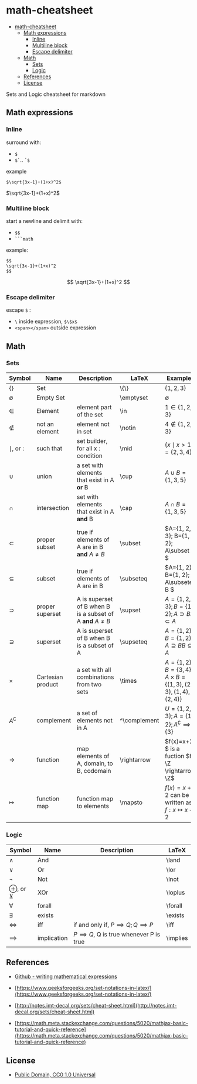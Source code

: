 # math-cheatsheet

<!-- @import "[TOC]" {cmd="toc" depthFrom=1 depthTo=6 orderedList=false} -->

<!-- code_chunk_output -->

- [math-cheatsheet](#math-cheatsheet)
  - [Math expressions](#math-expressions)
    - [Inline](#inline)
    - [Multiline block](#multiline-block)
    - [Escape delimiter](#escape-delimiter)
  - [Math](#math)
    - [Sets](#sets)
    - [Logic](#logic)
  - [References](#references)
  - [License](#license)

<!-- /code_chunk_output -->

 Sets and Logic cheatsheet for markdown

## Math expressions

### Inline

surround with:

- `$`
- `` $` ``.. `` `$ ``

example

```text
$\sqrt{3x-1}+(1+x)^2$
```

$\sqrt{3x-1}+(1+x)^2$

### Multiline block

start a newline and delimit with:

- `$$`
- ` ```math `

example:

```text
$$
\sqrt{3x-1}+(1+x)^2
$$
```

$$
\sqrt{3x-1}+(1+x)^2
$$

### Escape delimiter

escape `$` :

- `\` inside expression, `$\$x$`
- `<span></span>` outside expression

## Math

### Sets

Symbol          | Name              | Description                                                  | LaTeX        | Examples
----------------|-------------------|--------------------------------------------------------------|--------------|----------------------------------------------------------------------------
$\{ \}$         | Set               |                                                              | \\{\\}       | $\{1, 2, 3\}$
$\emptyset$     | Empty Set         |                                                              | \emptyset    | $\emptyset$
$\in$           | Element           | element part of the set                                      | \in          | $1\in\{1, 2, 3\}$
$\notin$        | not an element    | element not in set                                           | \notin       | $4\notin\{1, 2, 3\}$
$\mid$, or $:$  | such that         | set builder, for all x : condition                           | \mid         | $\{x\mid x \gt 1\} = \{2, 3, 4\}$
$\cup$          | union             | a set with elements that exist in A **or** B                 | \cup         | $A\cup B=\{1, 3, 5\}$
$\cap$          | intersection      | set with elements that exist in A **and** B                  | \cap         | $A\cap B=\{1, 3, 5\}$
$\subset$       | proper subset     | true if elements of A are in B **and** $A\neq B$             | \subset      | $A=\{1, 2, 3\}; B=\{1, 2\}; A\subset B $
$\subseteq$     | subset            | true if elements of A are in B                               | \subseteq    | $A=\{1, 2\}; B=\{1, 2\}; A\subseteq B $
$\supset$       | proper superset   | A is superset of B when B is a subset of A **and** $A\neq B$ | \supset      | $A=\{1, 2, 3\}; B=\{1, 2\}; A\supset B B\subset A$
$\supseteq$     | superset          | A is superset of B when B is a subset of A                   | \supseteq    | $A=\{1, 2\}; B=\{1, 2\}; A\supseteq B B\subseteq A$
$\times$        | Cartesian product | a set with all combinations from two sets                    | \times       | $A=\{1, 2\}$; $B=\{3, 4\}$; $A \times B=\{(1, 3), (2, 3), (1, 4), (2, 4)\}$
$A^\complement$ | complement        | a set of elements not in A                                   | ^\complement | $U=\{1, 2, 3\}; A=\{1, 2\}; A^\complement \implies \{3\}$
$\rightarrow$   | function          | map elements of A, domain, to B, codomain                    | \rightarrow  | $f(x)=x+2; $ is a fuction $f: \Z \rightarrow \Z$
$\mapsto$       | function map      | function map to elements                                     | \mapsto      | $f(x)=x+2$ can be written as $f:x\mapsto x+2$

### Logic

Symbol                 | Name        | Description                                 | LaTeX
-----------------------|-------------|---------------------------------------------|---------
$\land$                | And         |                                             | \land
$\lor$                 | Or          |                                             | \lor
$\lnot$                | Not         |                                             | \lnot
$\oplus$, or $\veebar$ | XOr         |                                             | \loplus
$\forall$              | forall      |                                             | \forall
$\exists$              | exists      |                                             | \exists
$\iff$                 | iff         | if and only if, $P\implies Q; Q\implies P$  | \iff
$\implies$             | implication | $P\implies Q$, Q is true whenever P is true | \implies

## References

- [Github - writing mathematical expressions](https://docs.github.com/en/get-started/writing-on-github/working-with-advanced-formatting/writing-mathematical-expressions)

- [https://www.geeksforgeeks.org/set-notations-in-latex/](https://www.geeksforgeeks.org/set-notations-in-latex/)

- [http://notes.imt-decal.org/sets/cheat-sheet.html](http://notes.imt-decal.org/sets/cheat-sheet.html)

- [https://math.meta.stackexchange.com/questions/5020/mathjax-basic-tutorial-and-quick-reference](https://math.meta.stackexchange.com/questions/5020/mathjax-basic-tutorial-and-quick-reference)

## License

- [Public Domain, CC0 1.0 Universal](https://creativecommons.org/public-domain/cc0/)
